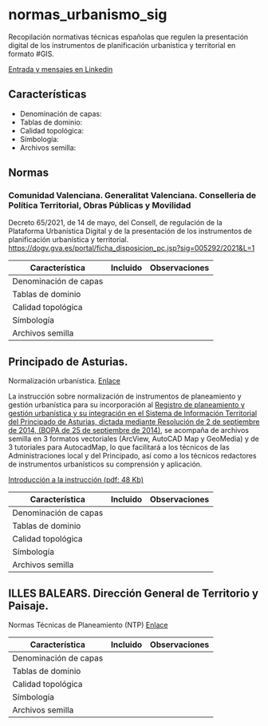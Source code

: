 # normas_urbanismo_sig

Recopilación normativas técnicas españolas que regulen la presentación digital de los instrumentos de planificación urbanística y territorial en formato #GIS.

[Entrada y mensajes en Linkedin](https://www.linkedin.com/feed/update/urn:li:activity:6979697381382479872/)

## Características

- Denominación de capas: 
- Tablas de dominio: 
- Calidad topológica: 
- Símbología:
- Archivos semilla:

## Normas

### Comunidad Valenciana. Generalitat Valenciana. Conselleria de Política Territorial, Obras Públicas y Movilidad

Decreto 65/2021, de 14 de mayo, del Consell, de regulación de la Plataforma Urbanística Digital y de la presentación de los instrumentos de planificación urbanística y territorial. https://dogv.gva.es/portal/ficha_disposicion_pc.jsp?sig=005292/2021&L=1

| Característica | Incluido | Observaciones |
| ----------- | ----------- | ----------- |
| Denominación de capas |  | |
| Tablas de dominio |  | |
| Calidad topológica |  | |
| Símbología |  | |
| Archivos semilla |  | |

## Principado de Asturias. 

Normalización urbanística. [Enlace](https://www.asturias.es/detalle/-/categories/612963?p_r_p_categoryId=612963&_com_liferay_asset_categories_navigation_web_portlet_AssetCategoriesNavigationPortlet_articleId=2535583&articleId=2535583&title=Normalizaci%C3%B3n%20urban%C3%ADstica&redirect=https%3A%2F%2Fwww.asturias.es%2Fast%2Fgeneral%2F-%2Fcategories%2F572499%3Fp_r_p_categoryId%3D572499)

La instrucción sobre normalización de instrumentos de planeamiento y gestión urbanística para su incorporación al [Registro de planeamiento y gestión urbanística y su integración en el Sistema de Información Territorial del Principado de Asturias, dictada mediante Resolución de 2 de septiembre de 2014, (BOPA de 25 de septiembre de 2014)](https://www.asturias.es/bopa/2014/09/25/2014-15826.pdf), se acompaña de archivos semilla en 3 formatos vectoriales (ArcView, AutoCAD Map y GeoMedia) y de 3 tutoriales para AutocadMap, lo que facilitará a los técnicos de las Administraciones local y del Principado, así como a los técnicos redactores de instrumentos urbanísticos su comprensión y aplicación.

[Introducción a la instrucción (pdf: 48 Kb)](https://www.asturias.es/documents/217090/1854024/Introduccion-instruccion-normalizacion-instrumentos-planeamiento-gestion-urbanistica-revisada.pdf/29982aa5-1f2c-9ecd-58e7-4ce45aaead2b?t=1667208894454)

| Característica | Incluido | Observaciones |
| ----------- | ----------- | ----------- |
| Denominación de capas |  | |
| Tablas de dominio |  | |
| Calidad topológica |  | |
| Símbología |  | |
| Archivos semilla |  | |

##  ILLES BALEARS. Dirección General de Territorio y Paisaje. 

Normas Técnicas de Planeamiento (NTP) [Enlace](https://www.caib.es/sites/muib/es/ntp_normas_tecnicas_de_planeamiento/)

| Característica | Incluido | Observaciones |
| ----------- | ----------- | ----------- |
| Denominación de capas |  | |
| Tablas de dominio |  | |
| Calidad topológica |  | |
| Símbología |  | |
| Archivos semilla |  | |


